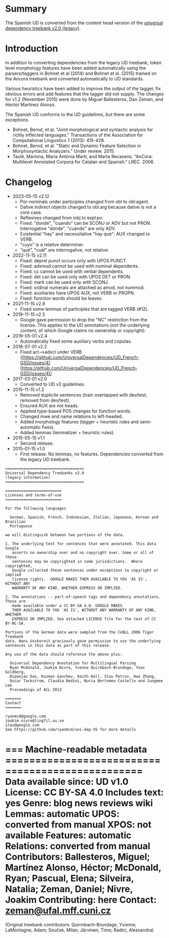 # Summary

The Spanish UD is converted from the content head version of the [universal
dependency treebank v2.0 (legacy)](https://github.com/ryanmcd/uni-dep-tb).


# Introduction

In addition to converting dependencies from the legacy UD treebank, token level morphology features have been added
automatically using the parsers/taggers in Bohnet et al (2014) and Bohnet et al. (2015) trained on the Ancora
treebank and converted automatically to UD standards.

Various heuristics have been added to improve the output of the tagger, fix obvious errors and add features that
the tagger did not supply. The changes for v1.2 (November 2015) were done by Miguel Ballesteros, Dan Zeman, and
Héctor Martínez Alonso.

The Spanish UD conforms to the UD guidelines, but there are some exceptions.

* Bohnet, Bernd, et al. "Joint morphological and syntactic analysis for richly inflected languages."
  Transactions of the Association for Computational Linguistics 1 (2013): 415-428.
* Bohnet, Bernd, et al. "Static and Dynamic Feature Selection in Morphosyntactic Analyzers." Under review. 2015.
* Taulé, Mariona, Maria Antònia Martí, and Marta Recasens.
  "AnCora: Multilevel Annotated Corpora for Catalan and Spanish." LREC. 2008.


# Changelog

* 2023-05-15 v2.12
  * Por-nominals under participles changed from obl to obl:agent.
  * Dative indirect objects changed to obl:arg because dative is not a core case.
  * Reflexives changed from iobj to expl:pv.
  * Fixed: "donde", "cuando" can be SCONJ or ADV but not PRON. Interrogative "dónde", "cuándo" are only ADV.
  * Existential "hay" and necessitative "hay que": AUX changed to VERB.
  * "cuyo" is a relative determiner.
  * "qué", "cuál" are interrogative, not relative.
* 2022-11-15 v2.11
  * Fixed: deprel punct occurs only with UPOS PUNCT.
  * Fixed: advmod cannot be used with nominal dependents.
  * Fixed: cc cannot be used with verbal dependents.
  * Fixed: det can be used only with UPOS DET or PRON.
  * Fixed: mark can be used only with SCONJ.
  * Fixed: ordinal numerals are attached as amod, not nummod.
  * Fixed: auxiliaries have UPOS AUX, not VERB or PROPN.
  * Fixed: function words should be leaves.
* 2021-11-15 v2.9
  * Fixed some lemmas of participles that are tagged VERB (#12).
* 2019-11-15 v2.5
  * Google gave permission to drop the "NC" restriction from the license.
    This applies to the UD annotations (not the underlying content, of which Google claims no ownership or copyright).
* 2019-05-01 v2.4
  * Automatically fixed some auxiliary verbs and copulas.
* 2018-07-01 v2.2
  * Fixed acl--&gt;advcl under VERB ([https://github.com/UniversalDependencies/UD_French-GSD/issues/4](https://github.com/UniversalDependencies/UD_French-GSD/issues/4))
* 2017-03-01 v2.0
  * Converted to UD v2 guidelines.
* 2015-11-15 v1.2
  * Removed duplicite sentences (train overlapped with dev/test, removed from dev/test).
  * Ensured AUX are not heads.
  * Applied type-based POS changes for function words.
  * Changed mwe and name relations to left-headed.
  * Added morphology features (tagger + heuristic rules and semi-automatic fixes).
  * Added lemmas (lemmatizer + heuristic rules).
* 2015-05-15 v1.1
  * Second release.
* 2015-01-15 v1.0
  * First release. No lemmas, no features. Dependencies converted from the legacy UD treebank.



```
===================================
Universal Dependency Treebanks v2.0
(legacy information)
===================================

=========================
Licenses and terms-of-use
=========================

For the following languages

  German, Spanish, French, Indonesian, Italian, Japanese, Korean and Brazilian
  Portuguese

we will distinguish between two portions of the data.

1. The underlying text for sentences that were annotated. This data Google
   asserts no ownership over and no copyright over. Some or all of these
   sentences may be copyrighted in some jurisdictions.  Where copyrighted,
   Google collected these sentences under exceptions to copyright or implied
   license rights.  GOOGLE MAKES THEM AVAILABLE TO YOU 'AS IS', WITHOUT ANY
   WARRANTY OF ANY KIND, WHETHER EXPRESS OR IMPLIED.

2. The annotations -- part-of-speech tags and dependency annotations. These are
   made available under a CC BY-SA 4.0. GOOGLE MAKES
   THEM AVAILABLE TO YOU 'AS IS', WITHOUT ANY WARRANTY OF ANY KIND, WHETHER
   EXPRESS OR IMPLIED. See attached LICENSE file for the text of CC BY-NC-SA.

Portions of the German data were sampled from the CoNLL 2006 Tiger Treebank
data. Hans Uszkoreit graciously gave permission to use the underlying
sentences in this data as part of this release.

Any use of the data should reference the above plus:

  Universal Dependency Annotation for Multilingual Parsing
  Ryan McDonald, Joakim Nivre, Yvonne Quirmbach-Brundage, Yoav Goldberg,
  Dipanjan Das, Kuzman Ganchev, Keith Hall, Slav Petrov, Hao Zhang,
  Oscar Tackstrom, Claudia Bedini, Nuria Bertomeu Castello and Jungmee Lee
  Proceedings of ACL 2013

=======
Contact
=======

ryanmcd@google.com
joakim.nivre@lingfil.uu.se
slav@google.com
See https://github.com/ryanmcd/uni-dep-tb for more details
```


=== Machine-readable metadata =================================================
Data available since: UD v1.0
License: CC BY-SA 4.0
Includes text: yes
Genre: blog news reviews wiki
Lemmas: automatic
UPOS: converted from manual
XPOS: not available
Features: automatic
Relations: converted from manual
Contributors: Ballesteros, Miguel; Martínez Alonso, Héctor; McDonald, Ryan; Pascual, Elena; Silveira, Natalia; Zeman, Daniel; Nivre, Joakim
Contributing: here
Contact: zeman@ufal.mff.cuni.cz
===============================================================================
(Original treebank contributors: Quirmbach-Brundage, Yvonne; LaMontagne, Adam; Souček, Milan; Järvinen, Timo; Radici, Alessandra)
